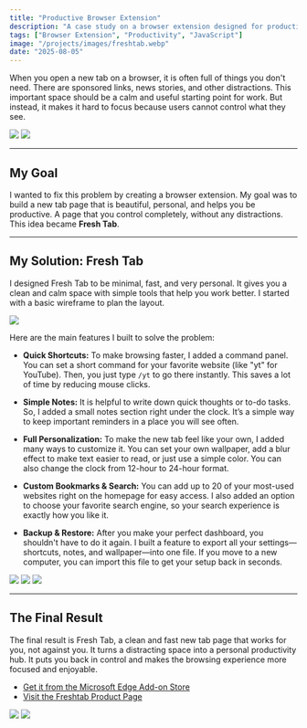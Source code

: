 ```yaml
---
title: "Productive Browser Extension"
description: "A case study on a browser extension designed for productivity."
tags: ["Browser Extension", "Productivity", "JavaScript"]
image: "/projects/images/freshtab.webp"
date: "2025-08-05"
---
```



When you open a new tab on a browser, it is often full of things you don't need. There are sponsored links, news stories, and other distractions. This important space should be a calm and useful starting point for work. But instead, it makes it hard to focus because users cannot control what they see.

![](/projects/images/freshtab/badss1.webp)
![](/projects/images/freshtab/badss2.webp)

---

## My Goal

I wanted to fix this problem by creating a browser extension. My goal was to build a new tab page that is beautiful, personal, and helps you be productive. A page that you control completely, without any distractions. This idea became **Fresh Tab**.

---

## My Solution: Fresh Tab

I designed Fresh Tab to be minimal, fast, and very personal. It gives you a clean and calm space with simple tools that help you work better. I started with a basic wireframe to plan the layout.

![](/projects/images/freshtab/wireframe.webp)

Here are the main features I built to solve the problem:

* **Quick Shortcuts:** To make browsing faster, I added a command panel. You can set a short command for your favorite website (like "yt" for YouTube). Then, you just type `/yt` to go there instantly. This saves a lot of time by reducing mouse clicks.

* **Simple Notes:** It is helpful to write down quick thoughts or to-do tasks. So, I added a small notes section right under the clock. It’s a simple way to keep important reminders in a place you will see often.

* **Full Personalization:** To make the new tab feel like your own, I added many ways to customize it. You can set your own wallpaper, add a blur effect to make text easier to read, or just use a simple color. You can also change the clock from 12-hour to 24-hour format.

* **Custom Bookmarks & Search:** You can add up to 20 of your most-used websites right on the homepage for easy access. I also added an option to choose your favorite search engine, so your search experience is exactly how you like it.

* **Backup & Restore:** After you make your perfect dashboard, you shouldn't have to do it again. I built a feature to export all your settings—shortcuts, notes, and wallpaper—into one file. If you move to a new computer, you can import this file to get your setup back in seconds.

![](/projects/images/freshtab/quickshortcut.webp)
![](/projects/images/freshtab/note.webp)
![](/projects/images/freshtab/searchengine.webp)

---

## The Final Result

The final result is Fresh Tab, a clean and fast new tab page that works for you, not against you. It turns a distracting space into a personal productivity hub. It puts you back in control and makes the browsing experience more focused and enjoyable.

- [Get it from the Microsoft Edge Add-on Store](https://microsoftedge.microsoft.com/addons/detail/fresh-tab/dpaahgbdmokidpiadkjichkiamfpbkif)
- [Visit the Freshtab Product Page](https://lkr1x.github.io/Freshtab/)

![](/projects/images/freshtab/fullview1.webp)
![](/projects/images/freshtab/fullview2.webp)